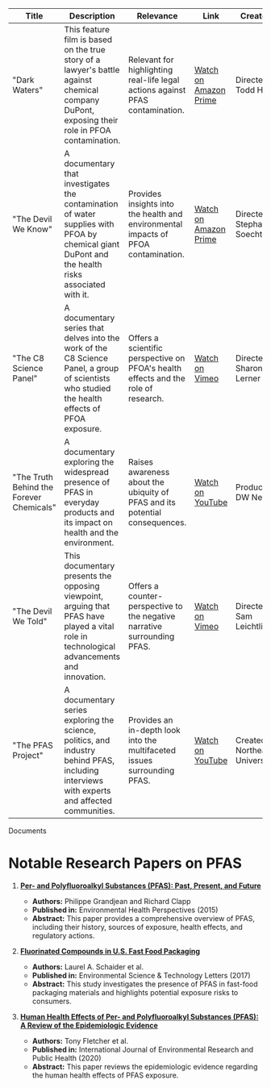 | Title                            | Description                               | Relevance                                       | Link                                                | Creator(s)                              |
|----------------------------------|-------------------------------------------|-------------------------------------------------|-----------------------------------------------------|-----------------------------------------|
| "Dark Waters"                    | This feature film is based on the true story of a lawyer's battle against chemical company DuPont, exposing their role in PFOA contamination. | Relevant for highlighting real-life legal actions against PFAS contamination. | [Watch on Amazon Prime](https://www.amazon.com/Dark-Waters-Mark-Ruffalo/dp/B083XTB9YL) | Directed by Todd Haynes                   |
| "The Devil We Know"              | A documentary that investigates the contamination of water supplies with PFOA by chemical giant DuPont and the health risks associated with it. | Provides insights into the health and environmental impacts of PFOA contamination. | [Watch on Amazon Prime](https://www.amazon.com/The-Devil-We-Know/dp/B07MHK7PZG) | Directed by Stephanie Soechtig            |
| "The C8 Science Panel"           | A documentary series that delves into the work of the C8 Science Panel, a group of scientists who studied the health effects of PFOA exposure. | Offers a scientific perspective on PFOA's health effects and the role of research. | [Watch on Vimeo](https://vimeo.com/262986097) | Directed by Sharon Lerner                 |
| "The Truth Behind the Forever Chemicals" | A documentary exploring the widespread presence of PFAS in everyday products and its impact on health and the environment. | Raises awareness about the ubiquity of PFAS and its potential consequences. | [Watch on YouTube](https://www.youtube.com/watch?v=5m8vOhNBKTY) | Produced by DW News                    |
| "The Devil We Told"             | This documentary presents the opposing viewpoint, arguing that PFAS have played a vital role in technological advancements and innovation. | Offers a counter-perspective to the negative narrative surrounding PFAS. | [Watch on Vimeo](https://vimeo.com/374472250) | Directed by Sam Leichtling              |
| "The PFAS Project"               | A documentary series exploring the science, politics, and industry behind PFAS, including interviews with experts and affected communities. | Provides an in-depth look into the multifaceted issues surrounding PFAS. | [Watch on YouTube](https://www.youtube.com/playlist?list=PLdoVSzNMW_0WiPNYUXe7-uy0MW8w-sP1r) | Created by Northeastern University       |



Documents

# Notable Research Papers on PFAS

1. **[Per- and Polyfluoroalkyl Substances (PFAS): Past, Present, and Future](https://ehp.niehs.nih.gov/doi/10.1289/ehp.1409287)**
   - **Authors:** Philippe Grandjean and Richard Clapp
   - **Published in:** Environmental Health Perspectives (2015)
   - **Abstract:** This paper provides a comprehensive overview of PFAS, including their history, sources of exposure, health effects, and regulatory actions.

2. **[Fluorinated Compounds in U.S. Fast Food Packaging](https://pubs.acs.org/doi/abs/10.1021/acs.estlett.7b00474)**
   - **Authors:** Laurel A. Schaider et al.
   - **Published in:** Environmental Science & Technology Letters (2017)
   - **Abstract:** This study investigates the presence of PFAS in fast-food packaging materials and highlights potential exposure risks to consumers.

3. **[Human Health Effects of Per- and Polyfluoroalkyl Substances (PFAS): A Review of the Epidemiologic Evidence](https://www.mdpi.com/1660-4601/17/23/8758)**
   - **Authors:** Tony Fletcher et al.
   - **Published in:** International Journal of Environmental Research and Public Health (2020)
   - **Abstract:** This paper reviews the epidemiologic evidence regarding the human health effects of PFAS exposure.




<!--stackedit_data:
eyJoaXN0b3J5IjpbNjAzNDM5MDM5XX0=
-->